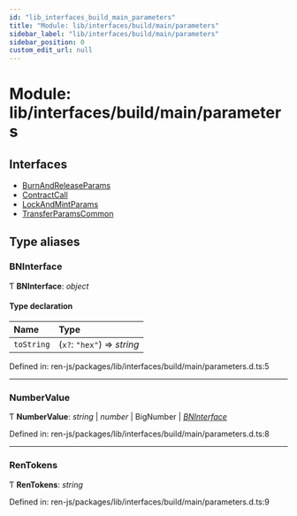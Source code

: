 ```yaml
---
id: "lib_interfaces_build_main_parameters"
title: "Module: lib/interfaces/build/main/parameters"
sidebar_label: "lib/interfaces/build/main/parameters"
sidebar_position: 0
custom_edit_url: null
---
```


# Module: lib/interfaces/build/main/parameters

## Interfaces

- [BurnAndReleaseParams](../interfaces/lib_interfaces_build_main_parameters.burnandreleaseparams.md)
- [ContractCall](../interfaces/lib_interfaces_build_main_parameters.contractcall.md)
- [LockAndMintParams](../interfaces/lib_interfaces_build_main_parameters.lockandmintparams.md)
- [TransferParamsCommon](../interfaces/lib_interfaces_build_main_parameters.transferparamscommon.md)

## Type aliases

### BNInterface

Ƭ **BNInterface**: *object*

#### Type declaration

| Name | Type |
| :------ | :------ |
| `toString` | (`x?`: ``"hex"``) => *string* |

Defined in: ren-js/packages/lib/interfaces/build/main/parameters.d.ts:5

___

### NumberValue

Ƭ **NumberValue**: *string* \| *number* \| BigNumber \| [*BNInterface*](lib_interfaces_build_main_parameters.md#bninterface)

Defined in: ren-js/packages/lib/interfaces/build/main/parameters.d.ts:8

___

### RenTokens

Ƭ **RenTokens**: *string*

Defined in: ren-js/packages/lib/interfaces/build/main/parameters.d.ts:9
